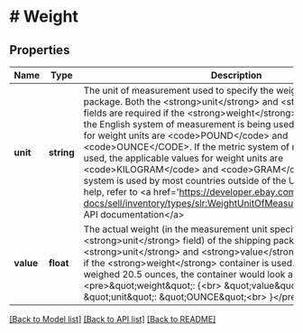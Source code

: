 # # Weight

## Properties

Name | Type | Description | Notes
------------ | ------------- | ------------- | -------------
**unit** | **string** | The unit of measurement used to specify the weight of a shipping package. Both the &lt;strong&gt;unit&lt;/strong&gt; and &lt;strong&gt;value&lt;/strong&gt; fields are required if the &lt;strong&gt;weight&lt;/strong&gt; container is used. If the English system of measurement is being used, the applicable values for weight units are &lt;code&gt;POUND&lt;/code&gt; and &lt;code&gt;OUNCE&lt;/CODE&gt;. If the metric system of measurement is being used, the applicable values for weight units are &lt;code&gt;KILOGRAM&lt;/code&gt; and &lt;code&gt;GRAM&lt;/code&gt;. The metric system is used by most countries outside of the US. For implementation help, refer to &lt;a href&#x3D;&#39;https://developer.ebay.com/api-docs/sell/inventory/types/slr:WeightUnitOfMeasureEnum&#39;&gt;eBay API documentation&lt;/a&gt; | [optional]
**value** | **float** | The actual weight (in the measurement unit specified in the &lt;strong&gt;unit&lt;/strong&gt; field) of the shipping package. Both the &lt;strong&gt;unit&lt;/strong&gt; and &lt;strong&gt;value&lt;/strong&gt; fields are required if the &lt;strong&gt;weight&lt;/strong&gt; container is used. If a shipping package weighed 20.5 ounces, the container would look as follows: &lt;br&gt;&lt;pre&gt;\&quot;weight\&quot;: {&lt;br&gt; \&quot;value\&quot;: 20.5,&lt;br&gt; \&quot;unit\&quot;: \&quot;OUNCE\&quot;&lt;br&gt; }&lt;/pre&gt; | [optional]

[[Back to Model list]](../../README.md#models) [[Back to API list]](../../README.md#endpoints) [[Back to README]](../../README.md)
